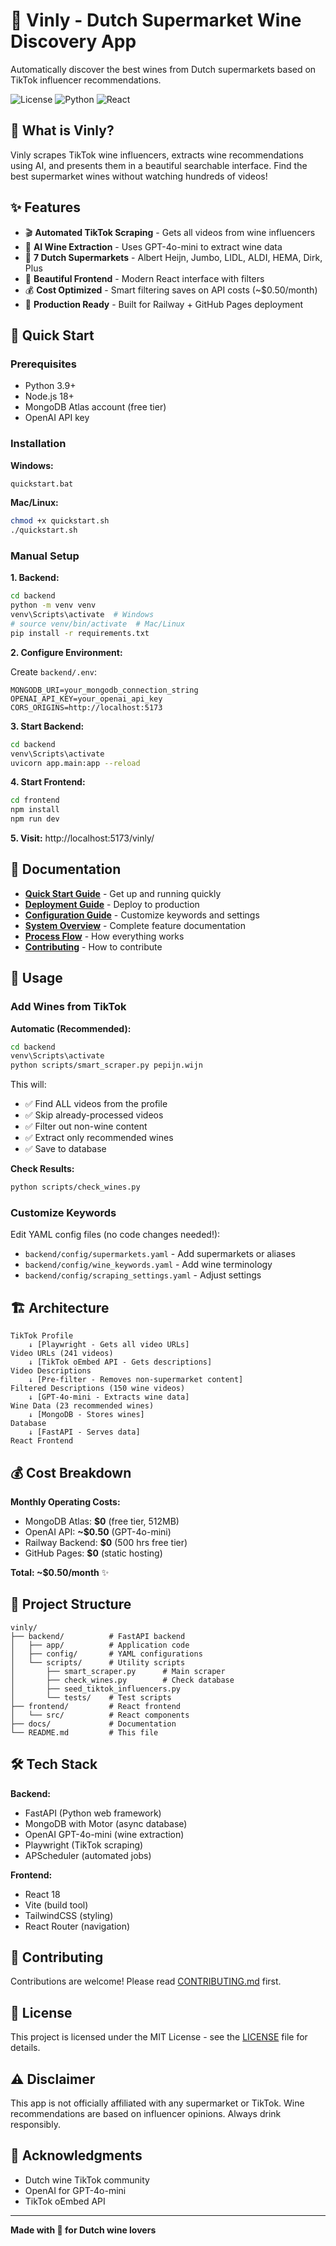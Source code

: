 # 🍷 Vinly - Dutch Supermarket Wine Discovery App

Automatically discover the best wines from Dutch supermarkets based on TikTok influencer recommendations.

![License](https://img.shields.io/badge/license-MIT-blue.svg)
![Python](https://img.shields.io/badge/python-3.9+-blue.svg)
![React](https://img.shields.io/badge/react-18.2-blue.svg)

## 🎯 What is Vinly?

Vinly scrapes TikTok wine influencers, extracts wine recommendations using AI, and presents them in a beautiful searchable interface. Find the best supermarket wines without watching hundreds of videos!

## ✨ Features

- 🎬 **Automated TikTok Scraping** - Gets all videos from wine influencers
- 🤖 **AI Wine Extraction** - Uses GPT-4o-mini to extract wine data
- 🏪 **7 Dutch Supermarkets** - Albert Heijn, Jumbo, LIDL, ALDI, HEMA, Dirk, Plus
- 🎨 **Beautiful Frontend** - Modern React interface with filters
- 💰 **Cost Optimized** - Smart filtering saves on API costs (~$0.50/month)
- 🚀 **Production Ready** - Built for Railway + GitHub Pages deployment

## 🚀 Quick Start

### Prerequisites
- Python 3.9+
- Node.js 18+
- MongoDB Atlas account (free tier)
- OpenAI API key

### Installation

**Windows:**
```bash
quickstart.bat
```

**Mac/Linux:**
```bash
chmod +x quickstart.sh
./quickstart.sh
```

### Manual Setup

**1. Backend:**
```bash
cd backend
python -m venv venv
venv\Scripts\activate  # Windows
# source venv/bin/activate  # Mac/Linux
pip install -r requirements.txt
```

**2. Configure Environment:**

Create `backend/.env`:
```env
MONGODB_URI=your_mongodb_connection_string
OPENAI_API_KEY=your_openai_api_key
CORS_ORIGINS=http://localhost:5173
```

**3. Start Backend:**
```bash
cd backend
venv\Scripts\activate
uvicorn app.main:app --reload
```

**4. Start Frontend:**
```bash
cd frontend
npm install
npm run dev
```

**5. Visit:** http://localhost:5173/vinly/

## 📖 Documentation

- **[Quick Start Guide](docs/QUICK_START_GUIDE.md)** - Get up and running quickly
- **[Deployment Guide](docs/DEPLOYMENT.md)** - Deploy to production
- **[Configuration Guide](docs/CONFIGURATION_GUIDE.md)** - Customize keywords and settings
- **[System Overview](docs/SYSTEM_COMPLETE.md)** - Complete feature documentation
- **[Process Flow](docs/PROCESS_FLOW.md)** - How everything works
- **[Contributing](docs/CONTRIBUTING.md)** - How to contribute

## 🍷 Usage

### Add Wines from TikTok

**Automatic (Recommended):**
```bash
cd backend
venv\Scripts\activate
python scripts/smart_scraper.py pepijn.wijn
```

This will:
- ✅ Find ALL videos from the profile
- ✅ Skip already-processed videos
- ✅ Filter out non-wine content
- ✅ Extract only recommended wines
- ✅ Save to database

**Check Results:**
```bash
python scripts/check_wines.py
```

### Customize Keywords

Edit YAML config files (no code changes needed!):
- `backend/config/supermarkets.yaml` - Add supermarkets or aliases
- `backend/config/wine_keywords.yaml` - Add wine terminology
- `backend/config/scraping_settings.yaml` - Adjust settings

## 🏗️ Architecture

```
TikTok Profile
    ↓ [Playwright - Gets all video URLs]
Video URLs (241 videos)
    ↓ [TikTok oEmbed API - Gets descriptions]
Video Descriptions
    ↓ [Pre-filter - Removes non-supermarket content]
Filtered Descriptions (150 wine videos)
    ↓ [GPT-4o-mini - Extracts wine data]
Wine Data (23 recommended wines)
    ↓ [MongoDB - Stores wines]
Database
    ↓ [FastAPI - Serves data]
React Frontend
```

## 💰 Cost Breakdown

**Monthly Operating Costs:**
- MongoDB Atlas: **$0** (free tier, 512MB)
- OpenAI API: **~$0.50** (GPT-4o-mini)
- Railway Backend: **$0** (500 hrs free tier)
- GitHub Pages: **$0** (static hosting)

**Total: ~$0.50/month** ✨

## 📁 Project Structure

```
vinly/
├── backend/          # FastAPI backend
│   ├── app/          # Application code
│   ├── config/       # YAML configurations
│   └── scripts/      # Utility scripts
│       ├── smart_scraper.py      # Main scraper
│       ├── check_wines.py        # Check database
│       ├── seed_tiktok_influencers.py
│       └── tests/    # Test scripts
├── frontend/         # React frontend
│   └── src/          # React components
├── docs/             # Documentation
└── README.md         # This file
```

## 🛠️ Tech Stack

**Backend:**
- FastAPI (Python web framework)
- MongoDB with Motor (async database)
- OpenAI GPT-4o-mini (wine extraction)
- Playwright (TikTok scraping)
- APScheduler (automated jobs)

**Frontend:**
- React 18
- Vite (build tool)
- TailwindCSS (styling)
- React Router (navigation)

## 🤝 Contributing

Contributions are welcome! Please read [CONTRIBUTING.md](docs/CONTRIBUTING.md) first.

## 📝 License

This project is licensed under the MIT License - see the [LICENSE](LICENSE) file for details.

## ⚠️ Disclaimer

This app is not officially affiliated with any supermarket or TikTok. Wine recommendations are based on influencer opinions. Always drink responsibly.

## 🙏 Acknowledgments

- Dutch wine TikTok community
- OpenAI for GPT-4o-mini
- TikTok oEmbed API

---

**Made with 🍷 for Dutch wine lovers**
